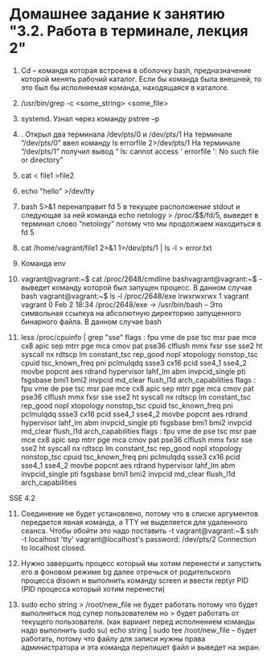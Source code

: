 # Домашнее задание к занятию "3.2. Работа в терминале, лекция 2"

1. 	Cd – команда которая встроена в оболочку bash, предназначение которой менять рабочий каталог. Если бы команда была внешней, то это был бы исполняемая команда, находящаяся в каталоге.  
1. /usr/bin/grep -c <some_string> <some_file>
1. systemd. Узнал через команду pstree –p 
1. . Открыл два терминала /dev/pts/0 и /dev/pts/1
На терминале “/dev/pts/0” ввел команду  ls  errorfile 2>/dev/pts/1
На терминале “/dev/pts/1” получил вывод “ ls: cannot access ' errorfile ': No such file or directory”

1. cat < file1 >file2
1. echo "hello" >/dev/tty
1. bash 5>&1 перенаправит fd 5 в текущее расположение stdout и следующая за ней команда echo netology > /proc/$$/fd/5, выведет в терминал слово “netology” потому что мы продолжаем находиться в fd 5
1. cat /home/vagrant/file1 2>&1 1>/dev/pts/1 | ls -l > error.txt

1. Команда env 
1. vagrant@vagrant:~$ cat /proc/2648/cmdline
bashvagrant@vagrant:~$    - выведет команду которой был запущен процесс. В данном случае bash 
vagrant@vagrant:~$ ls -l /proc/2648/exe
lrwxrwxrwx 1 vagrant vagrant 0 Feb  2 18:34 /proc/2648/exe -> /usr/bin/bash – Это символьная ссылкуа на абсолютную директорию запущенного бинарного файла. В данном случае bash

1. less /proc/cpuinfo | grep  "sse"
flags  : fpu vme de pse tsc msr pae mce cx8 apic sep mtrr pge mca cmov pat pse36 clflush mmx fxsr sse sse2 ht syscall nx rdtscp lm constant_tsc rep_good nopl xtopology nonstop_tsc cpuid tsc_known_freq pni pclmulqdq ssse3 cx16 pcid sse4_1 sse4_2 movbe popcnt aes rdrand hypervisor lahf_lm abm invpcid_single pti fsgsbase bmi1 bmi2 invpcid md_clear flush_l1d arch_capabilities
flags  : fpu vme de pse tsc msr pae mce cx8 apic sep mtrr pge mca cmov pat pse36 clflush mmx fxsr sse sse2 ht syscall nx rdtscp lm constant_tsc rep_good nopl xtopology nonstop_tsc cpuid tsc_known_freq pni pclmulqdq ssse3 cx16 pcid sse4_1 sse4_2 movbe popcnt aes rdrand hypervisor lahf_lm abm invpcid_single pti fsgsbase bmi1 bmi2 invpcid md_clear flush_l1d arch_capabilities
flags  : fpu vme de pse tsc msr pae mce cx8 apic sep mtrr pge mca cmov pat pse36 clflush mmx fxsr sse sse2 ht syscall nx rdtscp lm constant_tsc rep_good nopl xtopology nonstop_tsc cpuid tsc_known_freq pni pclmulqdq ssse3 cx16 pcid sse4_1 sse4_2 movbe popcnt aes rdrand hypervisor lahf_lm abm invpcid_single pti fsgsbase bmi1 bmi2 invpcid md_clear flush_l1d arch_capabilities

SSE 4.2


11. Соединение не будет установлено, потому что в списке аргументов передается явная команда, а TTY не выделяется для удаленного сеанса. Чтобы обойти это надо поставить -t 
vagrant@vagrant:~$ ssh -t localhost 'tty'
vagrant@localhost's password:
/dev/pts/2
Connection to localhost closed.

12. Нужно завершить процесс который мы хотим перенести и запустить его  в фоновом режиме  bg далее отречься от родительского процесса disown и выполнить команду screen и ввести reptyr PID (PID процесса который хотим перенести)
13. sudo echo string > /root/new_file не будет работать потому что будет выполняться под супер пользователем но > будет работать от текущего пользователя. (как вариант перед исполнением команды надо выполнить sudo su)
echo string | sudo tee /root/new_file – будет работать, потому что файлу для записи нужны права администратора и эта команда перепишет файл и выведет на экран.

 
 